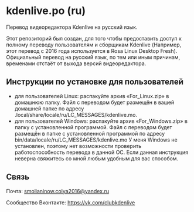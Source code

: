 # kdenlive.po (ru)
Перевод видеоредактора Kdenlive на русский язык.

Этот репозиторий был создан, для того чтобы предоставить доступ к полному переводу пользователям и сборщикам Kdenlive (Например, этот перевод с 2016 года используется в Rosa Linux Desktop Fresh). Официальный перевод на русский язык, по тем или иным причинам, временами отстаёт от выхода версий видеоредактора.

## Инструкции по установке для пользователей 
* для пользователей Linux: распакуйте архив «For_Linux.zip» в домашнюю папку. Файл с переводом будет размещён в вашей домашней папке по адресу .local/share/locale/ru/LC_MESSAGES/kdеnlivе.mo.
* для пользователей Windows: распакуйте архив «For_Windows.zip» в папку с установленной программой. Файл с переводом будет размещён в папке с установленной программой по адресу bin/data/locale/ru/LC_MESSAGES/kdеnlivе.mo 
У меня Windows не установлен, поэтому нет возможности проверить работоспособность перевода в данной ОС. Если данная инструкция неверна свяжитесь со мной любым удобным для вас способом.

## Связь
Почта: smolianinow.colya2016@yandex.ru

Сообщество Вконтакте: https://vk.com/clubkdenlive
